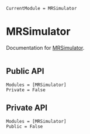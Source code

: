 ```@meta
CurrentModule = MRSimulator
```

# MRSimulator

Documentation for [MRSimulator](https://git.fmrib.ox.ac.uk/ndcn0236/MRSimulator.jl).

```@index
```

## Public API
```@autodocs
Modules = [MRSimulator]
Private = False
```

## Private API
```@autodocs
Modules = [MRSimulator]
Public = False
```
